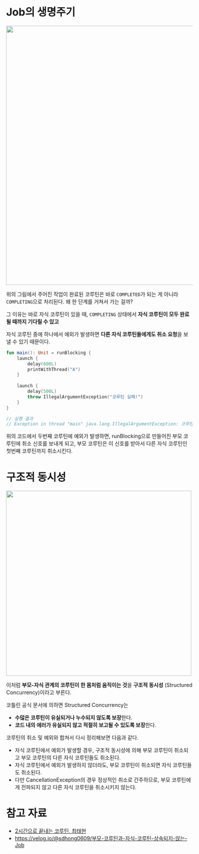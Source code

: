 # Job의 생명주기

<img width="700" src="https://github.com/leeeha/Android-TIL/assets/68090939/31f5afad-c07e-4764-9c1b-ac6416dfc4db"/>

위의 그림에서 주어진 작업이 완료된 코루틴은 바로 `COMPLETED`가 되는 게 아니라 `COMPLETING`으로 처리된다. 왜 한 단계를 거쳐서 가는 걸까? 

그 이유는 바로 자식 코루틴이 있을 때, `COMPLETING` 상태에서 **자식 코루틴이 모두 완료될 때까지 기다릴 수 있고**

자식 코루틴 중에 하나에서 예외가 발생하면 **다른 자식 코루틴들에게도 취소 요청**을 보낼 수 있기 때문이다.

```kotlin
fun main(): Unit = runBlocking {
	launch {
		delay(600L)
		printWithThread("A")
	}
	
	launch {
		delay(500L)
		throw IllegalArgumentException("코루틴 실패!")
	}
}

// 실행 결과 
// Exception in thread "main" java.lang.IllegalArgumentException: 코루틴 실패!
```

위의 코드에서 두번째 코루틴에 예외가 발생하면, runBlocking으로 만들어진 부모 코루틴에 취소 신호를 보내게 되고, 부모 코루틴은 이 신호를 받아서 다른 자식 코루틴인 첫번째 코루틴까지 취소시킨다. 

# 구조적 동시성

<img width="500" src="https://github.com/leeeha/Android-TIL/assets/68090939/8f622bae-0ef8-4e30-b8a1-fd0e2b35c35f"/>

이처럼 **부모-자식 관계의 코루틴이 한 몸처럼 움직이는 것**을 **구조적 동시성** (Structured Concurrency)이라고 부른다. 

코틀린 공식 문서에 의하면 Structured Concurrency는 

- **수많은 코루틴이 유실되거나 누수되지 않도록 보장**한다.
- **코드 내의 에러가 유실되지 않고 적절히 보고될 수 있도록 보장**한다.

코루틴의 취소 및 예외와 합쳐서 다시 정리해보면 다음과 같다. 

- 자식 코루틴에서 예외가 발생할 경우, 구조적 동시성에 의해 부모 코루틴이 취소되고 부모 코루틴의 다른 자식 코루틴들도 취소된다.
- 자식 코루틴에서 예외가 발생하지 않더라도, 부모 코루틴이 취소되면 자식 코루틴들도 취소된다.
- 다만 CancellationException의 경우 정상적인 취소로 간주하므로, 부모 코루틴에게 전파되지 않고 다른 자식 코루틴을 취소시키지 않는다.

# 참고 자료 

- [2시간으로 끝내는 코루틴, 최태현](https://www.inflearn.com/course/2%EC%8B%9C%EA%B0%84%EC%9C%BC%EB%A1%9C-%EB%81%9D%EB%82%B4%EB%8A%94-%EC%BD%94%EB%A3%A8%ED%8B%B4)
- https://velog.io/@sdhong0609/부모-코루틴과-자식-코루틴-상속되지-않는-Job